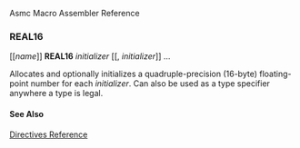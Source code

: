 Asmc Macro Assembler Reference

### REAL16

[[_name_]] **REAL16** _initializer_ [[, _initializer_]] ...

Allocates and optionally initializes a quadruple-precision (16-byte) floating-point number for each _initializer_. Can also be used as a type specifier anywhere a type is legal.

#### See Also

[Directives Reference](readme.md)